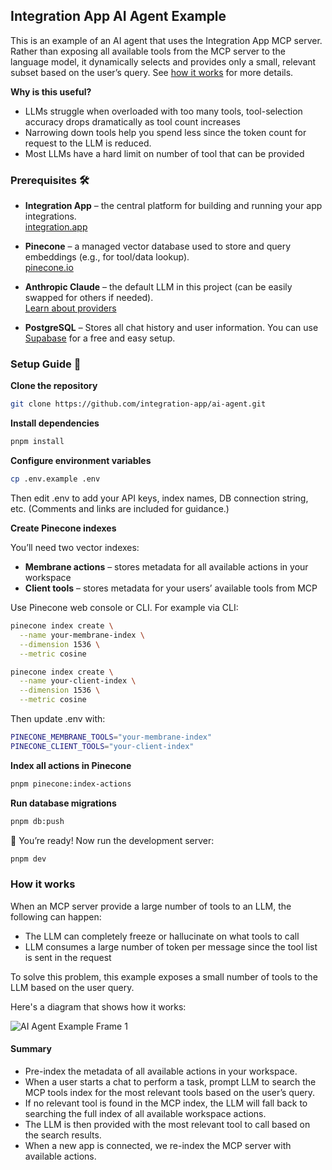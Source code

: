 ## Integration App AI Agent Example

This is an example of an AI agent that uses the Integration App MCP server. Rather than exposing all available tools from the MCP server to the language model, it dynamically selects and provides only a small, relevant subset based on the user’s query. See [how it works](#how-it-works) for more details.

**Why is this useful?**

- LLMs struggle when overloaded with too many tools, tool-selection accuracy drops dramatically as tool count increases
- Narrowing down tools help you spend less since the token count for request to the LLM is reduced.
- Most LLMs have a hard limit on number of tool that can be provided

### Prerequisites 🛠️

- **Integration App** – the central platform for building and running your app integrations.  
  [integration.app](https://integration-app.com/)

- **Pinecone** – a managed vector database used to store and query embeddings (e.g., for tool/data lookup).  
  [pinecone.io](https://www.pinecone.io/)

- **Anthropic Claude** – the default LLM in this project (can be easily swapped for others if needed).  
  [Learn about providers](https://sdk.vercel.ai/providers/ai-sdk-providers)

- **PostgreSQL** – Stores all chat history and user information. You can use [Supabase](https://supabase.com/) for a free and easy setup.

### Setup Guide 🔧

**Clone the repository**

```bash
git clone https://github.com/integration-app/ai-agent.git
```

**Install dependencies**

```bash
pnpm install
```

**Configure environment variables**

```bash
cp .env.example .env
```

Then edit .env to add your API keys, index names, DB connection string, etc. (Comments and links are included for guidance.)

**Create Pinecone indexes**

You’ll need two vector indexes:

- **Membrane actions** – stores metadata for all available actions in your workspace
- **Client tools** – stores metadata for your users’ available tools from MCP

Use Pinecone web console or CLI. For example via CLI:

```bash
pinecone index create \
  --name your-membrane-index \
  --dimension 1536 \
  --metric cosine

pinecone index create \
  --name your-client-index \
  --dimension 1536 \
  --metric cosine
```

Then update .env with:

```bash
PINECONE_MEMBRANE_TOOLS="your-membrane-index"
PINECONE_CLIENT_TOOLS="your-client-index"
```

**Index all actions in Pinecone**

```bash
pnpm pinecone:index-actions
```

**Run database migrations**

```bash
pnpm db:push
```

🚀 You’re ready! Now run the development server:

```bash
pnpm dev
```

### How it works

When an MCP server provide a large number of tools to an LLM, the following can happen:

- The LLM can completely freeze or hallucinate on what tools to call
- LLM consumes a large number of token per message since the tool list is sent in the request

To solve this problem, this example exposes a small number of tools to the LLM based on the user query.

Here's a diagram that shows how it works:

![AI Agent Example Frame 1](https://github.com/user-attachments/assets/424a664f-4dff-4eab-9210-e51992b8b354)

#### Summary

- Pre-index the metadata of all available actions in your workspace.
- When a user starts a chat to perform a task, prompt LLM to search the MCP tools index for the most relevant tools based on the user’s query.
- If no relevant tool is found in the MCP index, the LLM will fall back to searching the full index of all available workspace actions.
- The LLM is then provided with the most relevant tool to call based on the search results.
- When a new app is connected, we re-index the MCP server with available actions.
